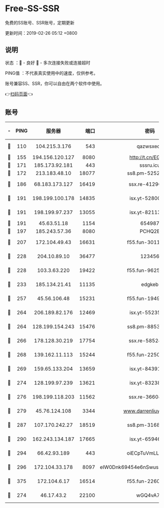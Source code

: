 # Free-SS-SSR

免费的SS账号、SSR账号，定期更新

更新时间：2019-02-26 05:12 +0800

## 说明

状态     ：🙂 - 良好 🙁 - 多次连接失败或连接超时

PING值   ：不代表真实使用中的速度，仅供参考。

账号兼容SS、SSR，你可以自由在两个软件中使用。

👉[扫码页面](https://liesauer.github.io/free-ss-ssr.github.io/)👈

## 账号

|-|PING|服务器|端口|密码|加密方式|区域|
|:----:|:----:|:-----:|-----:|:----:|:----:|:----:|
|🙂|110|104.215.3.176|543|qazwsxedc|aes-256-gcm|JP|
|🙂|155|194.156.120.127|8080|http://t.cn/EGJIyrl|rc4-md5|RU|
|🙂|171|185.173.92.181|443|sssru.icu|rc4-md5|RU|
|🙂|172|213.183.48.10|18077|ss8.pm-52520376|rc4-md5|RU|
|🙂|186|68.183.173.127|16419|ssx.re-41296658|aes-256-cfb|US|
|🙂|191|198.199.100.178|14835|isx.yt-52800132|aes-256-cfb|US|
|🙂|191|198.199.97.237|13055|isx.yt-82113770|aes-256-cfb|US|
|🙂|191|45.63.51.18|1154|654987|chacha20|US|
|🙂|197|185.243.57.36|8080|PCHQ2E|rc4-md5|US|
|🙂|207|172.104.49.43|16631|f55.fun-30118165|aes-256-cfb|SG|
|🙂|228|204.10.89.10|36477|123456|aes-256-cfb|US|
|🙂|228|103.3.63.220|19422|f55.fun-96253224|aes-256-cfb|SG|
|🙂|233|185.134.21.41|11135|edgkeb|aes-256-cfb|GB|
|🙂|257|45.56.106.48|15231|f55.fun-19499704|aes-256-cfb|US|
|🙂|264|206.189.82.176|12469|isx.yt-55235157|aes-256-cfb|SG|
|🙂|264|128.199.154.243|15476|ss8.pm-88536121|aes-256-cfb|SG|
|🙂|266|178.128.30.219|17754|ssx.re-58524965|aes-256-cfb|SG|
|🙂|268|139.162.11.113|15244|f55.fun-22509021|aes-256-cfb|SG|
|🙂|269|159.65.133.204|13659|isx.yt-84391225|aes-256-cfb|SG|
|🙂|274|128.199.97.239|13621|isx.yt-83238586|aes-256-cfb|SG|
|🙂|276|198.199.118.203|11562|ssx.re-36608339|aes-256-cfb|US|
|🙂|279|45.76.124.108|3344|www.darrenliuwei.com|aes-256-cfb|AU|
|🙂|287|107.170.242.27|18519|ss8.pm-31689702|aes-256-cfb|US|
|🙂|290|162.243.134.187|17665|isx.yt-65946104|aes-256-cfb|US|
|🙂|294|66.42.93.189|443|oiECpTuVmLLxk4Ts|aes-256-cfb|US|
|🙂|296|172.104.33.178|8097|eIW0Dnk69454e6nSwuspv9DmS201tQ0D|aes-256-cfb|SG|
|🙂|375|172.104.6.17|16514|f55.fun-22605717|aes-256-cfb|US|
|🙂|274|46.17.43.2|22100|wGQ4vA7D|aes-256-gcm|RU|

